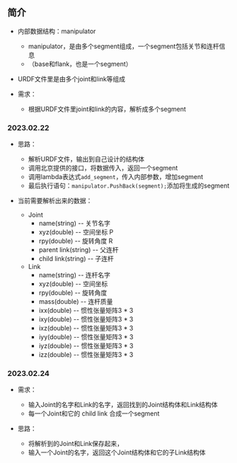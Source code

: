 ## 简介

+ 内部数据结构：manipulator
  + manipulator，是由多个segment组成，一个segment包括关节和连杆信息
  + （base和flank，也是一个segment）

+ URDF文件里是由多个joint和link等组成
+ 需求：
  + 根据URDF文件里joint和link的内容，解析成多个segment

### 2023.02.22

+ 思路：
  + 解析URDF文件，输出到自己设计的结构体
  + 调用北京提供的接口，将数据传入，返回一个segment
  + 调用lambda表达式`add_segment`，传入内部参数，增加segment
  + 最后执行语句：`manipulator.PushBack(segment);`添加将生成的segment

+ 当前需要解析出来的数据：
  + Joint
    + name(string) -- 关节名字
    + xyz(double)  -- 空间坐标   P  
    + rpy(double)  -- 旋转角度   R
    + parent link(string) -- 父连杆
    + child link(string)  -- 子连杆
  + Link
    + name(string) -- 连杆名字
    + xyz(double)  -- 空间坐标
    + rpy(double)  -- 旋转角度
    + mass(double) -- 连杆质量
    + ixx(double)  -- 惯性张量矩阵3 * 3
    + ixy(double)  -- 惯性张量矩阵3 * 3
    + ixz(double)  -- 惯性张量矩阵3 * 3
    + iyy(double)  -- 惯性张量矩阵3 * 3
    + iyz(double)  -- 惯性张量矩阵3 * 3
    + izz(double)  -- 惯性张量矩阵3 * 3

### 2023.02.24

+ 需求：
  + 输入Joint的名字和Link的名字，返回找到的Joint结构体和Link结构体
  + 每一个Joint和它的 child link 合成一个segment

+ 思路：
  + 将解析到的Joint和Link保存起来，
  + 输入一个Joint的名字，返回这个Joint结构体和它的子Link结构体